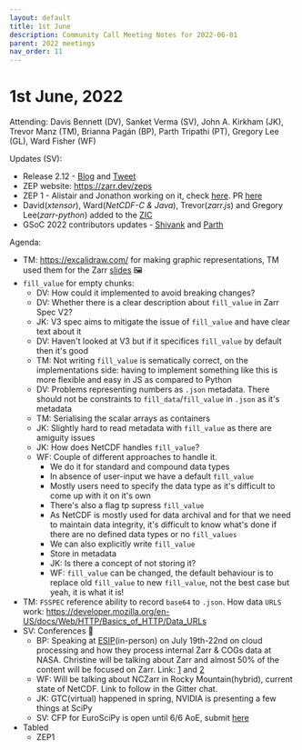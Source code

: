 ```yaml
---
layout: default
title: 1st June
description: Community Call Meeting Notes for 2022-06-01
parent: 2022 meetings
nav_order: 11
---
```


# 1st June, 2022

Attending: Davis Bennett (DV), Sanket Verma (SV), John A. Kirkham (JK), Trevor Manz (TM), Brianna Pagán (BP), Parth Tripathi (PT), Gregory Lee (GL), Ward Fisher (WF)

Updates (SV):
- Release 2.12 - [Blog](https://zarr.dev/blog/pre-release-2-12/) and [Tweet](https://twitter.com/zarr_dev/status/1529430764563013632)
- ZEP website: https://zarr.dev/zeps
- ZEP 1 - Alistair and Jonathon working on it, check [here](https://github.com/alimanfoo/zeps/blob/zep-1-2022-05-03/zep-1.md). PR [here](https://github.com/zarr-developers/zeps/pull/1)
- David(*xtensor*), Ward(*NetCDF-C & Java*), Trevor(*zarr.js*) and Gregory Lee(*zarr-python*) added to the [ZIC](https://github.com/zarr-developers/governance/blob/main/GOVERNANCE.md#zarr-implementation-council-zic)
- GSoC 2022 contributors updates - [Shivank](https://hackmd.io/@uTe8Vo8gSYeCbwHsQI2Z2Q/SypXtPRD9) and [Parth](https://hackmd.io/@I9Hj1bLETn6QIva97pA3Hw/By7rlRXd5)

Agenda:
- TM: https://excalidraw.com/ for making graphic representations, TM used them for the Zarr [slides](https://docs.google.com/presentation/d/1bKE3BYp9FEPcL7ZUyWkyyguRE5ptSiJYHDqcIn_nmkU/edit?usp=sharing) 🖼
- `fill_value` for empty chunks:
    - DV: How could it implemented to avoid breaking changes?
    - DV: Whether there is a clear description about `fill_value` in Zarr Spec V2?
    - JK: V3 spec aims to mitigate the issue of `fill_value` and have clear text about it
    - DV: Haven't looked at V3 but if it specifices `fill_value` by default then it's good
    - TM: Not writing `fill_value` is sematically correct, on the implementations side: having to implement something like this is more flexible and easy in JS as compared to Python
    - DV: Problems representing numbers as `.json` metadata. There should not be constraints to `fill_data`/`fill_value` in `.json` as it's metadata
    - TM: Serialising the scalar arrays as containers
    - JK: Slightly hard to read metadata with `fill_value` as there are amiguity issues
    - JK: How does NetCDF handles `fill_value`?
    - WF: Couple of different approaches to handle it.
        - We do it for standard and compound data types
        - In absence of user-input we have a default `fill_value`
        - Mostly users need to specify the data type as it's difficult to come up with it on it's own
        - There's also a flag tp supress `fill_value`
        - As NetCDF is mostly used for data archival and for that we need to maintain data integrity, it's difficult to know what's done if there are no defined data types or no `fill_values`
        - We can also explicitly write `fill_value`
        - Store in metadata
        - JK: Is there a concept of not storing it?
        - WF: `fill_value` can be changed, the default behaviour is to replace old `fill_value` to new `fill_value`, not the best case but yeah, it is what it is!
- TM: `FSSPEC` reference ability to record `base64` to `.json`. How data `URLS` work: https://developer.mozilla.org/en-US/docs/Web/HTTP/Basics_of_HTTP/Data_URLs
- SV: Conferences 📣
    - BP: Speaking at [ESIP](https://2022esipjulymeeting.sched.com/info)(in-person) on July 19th-22nd on cloud processing and how they process internal Zarr & COGs data at NASA. Christine will be talking about Zarr and almost 50% of the content will be focused on Zarr. Link: [1](https://2022esipjulymeeting.sched.com/event/12etJ) and [2](https://2022esipjulymeeting.sched.com/event/12etV)
    - WF: Will be talking about NCZarr in Rocky Mountain(hybrid), current state of NetCDF. Link to follow in the Gitter chat.
    - JK: GTC(virtual) happened in spring, NVIDIA is presenting a few things at SciPy
    - SV: CFP for EuroSciPy is open until 6/6 AoE, submit [here](https://www.euroscipy.org/2022/program.html)
- Tabled
    - ZEP1

